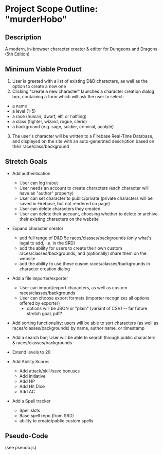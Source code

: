 # Project Scope Outline: "murderHobo"

## Description

A modern, in-browser character creator & editor for Dungeons and Dragons (5th Edition)

## Minimum Viable Product

1. User is greeted with a list of existing D&D characters, as well as the option to create a new one
2. Clicking "create a new character" launches a character creation dialog box, containing a form which will ask the user to select:
  - a name
  - a level (1-5)
  - a race (human, dwarf, elf, or halfling)
  - a class (fighter, wizard, rogue, cleric)
  - a background (e.g. sage, soldier, criminal, acolyte)
3. The user's character will be written to a Firebase Real-Time Database, and displayed on the site with an auto-generated description based on their race/class/background

## Stretch Goals

- Add authentication
  - User can log in/out
  - User needs an account to create characters (each character will have an "author" property)
  - User can set character to public/private (private characters will be saved in Firebase, but not rendered on page)
  - User can delete characters they created
  - User can delete their account, choosing whether to delete or archive their existing characters on the website

- Expand character creator
  - add full range of D&D 5e races/classes/backgrounds 
    (only what's legal to add, i.e. in the SRD)
  - add the ability for users to create their own custom races/classes/backgrounds, and (optionally) share them on the website
  - add the ability to use these cusom races/classes/backgrounds in character creation dialog

- Add a file importer/exporter
  - User can import/export characters, as well as custom races/classes/backgrounds
  - User can choose export formats (importer recognizes all options offered by exporter)
    - options will be JSON or "plain" (variant of CSV) -- far future stretch goal, pdf?

- Add sorting functionality; users will be able to sort characters (as well as races/classes/backgrounds) by name, author name, or timestamp

- Add a search bar; User will be able to search through public characters & races/classes/backgrounds

- Extend levels to 20

- Add Ability Scores
  - Add attack/skill/save bonuses
  - Add initiative
  - Add HP
  - Add Hit Dice
  - Add AC

- Add a Spell tracker
  - Spell slots
  - Base spell repo (from SRD)
  - ability to create/public custom spells

## Pseudo-Code

(see pseudo.js)

